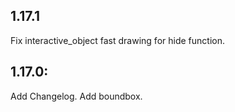 ## 1.17.1
Fix interactive_object fast drawing for hide function.

## 1.17.0:
Add Changelog.
Add boundbox.
